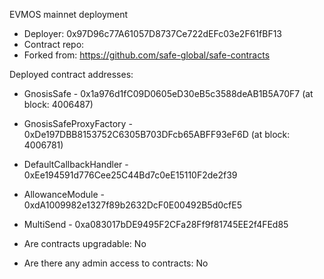 EVMOS mainnet deployment
- Deployer: 0x97D96c77A61057D8737Ce722dEFc03e2F61fBF13
- Contract repo: 
- Forked from: https://github.com/safe-global/safe-contracts

Deployed contract addresses:
* GnosisSafe - 0x1a976d1fC09D0605eD30eB5c3588deAB1B5A70F7 (at block: 4006487)
* GnosisSafeProxyFactory - 0xDe197DBB8153752C6305B703DFcb65ABFF93eF6D (at block: 4006781)
* DefaultCallbackHandler - 0xEe194591d776Cee25C44Bd7c0eE15110F2de2f39
* AllowanceModule - 0xdA1009982e1327f89b2632DcF0E00492B5d0cfE5
* MultiSend - 0xa083017bDE9495F2CFa28Ff9f81745EE2f4FEd85

* Are contracts upgradable: No
* Are there any admin access to contracts: No
